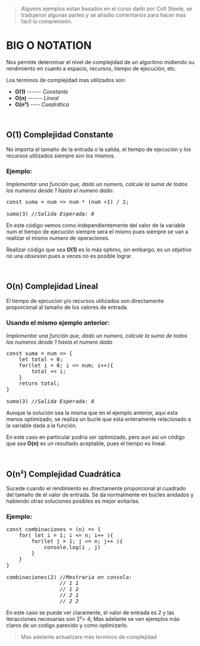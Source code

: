 > Algunos ejemplos estan basados en el curso dado por Colt Steele, se tradujeron algunas partes y se añadio comentarios para hacer mas facil la comprensión.   
# BIG O NOTATION

Nos permite determinar el nivel de complejidad de un algoritmo midiendo su rendimiento en cuanto a espacio, recursos, tiempo de ejecución, etc.

Los terminos de complejidad mas utilizados son:

* **O(1)** ------ *Constante*
* **O(n)** ------  *Lineal*
* **O(n²)** ----  *Cuadrática*

<br>


## **O(1)** Complejidad Constante

No importa el tamaño de la entrada o la salida, el tiempo de ejecución y los recursos utilizados siempre son los mismos.

### **Ejemplo:**
*Implementar una función que, dado un numero, calcule la suma de todos los numeros desde 1 hasta el numero dado:*

<pre>
const suma = num => num * (num +1) / 2;

suma(3) <i>//Salida Esperada: 6 </i>
</pre>

En este código vemos como independientemente del valor de la variable num el tiempo de ejecución siempre sera el mismo pues siempre se van a realizar el mismo numero de operaciones.

Realizar código que sea **O(1)** es lo más optimo, sin embargo, es un *objetivo* no una *obsesion* pues a veces no es posible lograr.

<br>

## **O(n)** Complejidad Lineal

El tiempo de ejecucion y/o recursos utilizados son directamente proporcional al tamaño de los valores de entrada.

### **Usando el mismo ejemplo anterior:**
*Implementar una función que, dado un numero, calcule la suma de todos los numeros desde 1 hasta el numero dado*

<pre>
const suma = num => {
    let total = 0;
    for(let i = 0; i <= num; i++){
        total += i;
    }
    return total;
}

suma(3) <i>//Salida Esperada: 6</i>
</pre>

Aunque la solución sea la misma que en el ejemplo anterior, aqui esta menos optimizado, se realiza un bucle que esta enteramente relacionado a la variable dada a la función.

En este caso en particular podria ser optimizado, pero aun asi un código que sea **O(n)** es un resultado aceptable, pues el tiempo es lineal.

<br>

## **O(n²)** Complejidad Cuadrática

Sucede cuando el rendimiento es directamente proporcional al cuadrado del tamaño de el valor de entrada. Se da normalmente en bucles anidados y habiendo otras soluciones posibles es mejor evitarlas.

### **Ejemplo:**

<pre>
const combinaciones = (n) => {
    for( let i = 1; i <= n; i++ ){
        for(let j = 1; j <= n; j++ ){
            console.log(i , j)
        }
    }
}

combinaciones(2) <i>//Mostraria en consola:
                 // 1 1
                 // 1 2
                 // 2 1
                 // 2 2 </i>
</pre>

En este caso se puede ver claramente, el valor de entrada es 2 y las iteracciones necesarias son 2²= 4; Mas adelante se ven ejemplos más claros de un codigo parecido y como optimizarlo.

> Mas adelante actualizare más terminos de complejidad